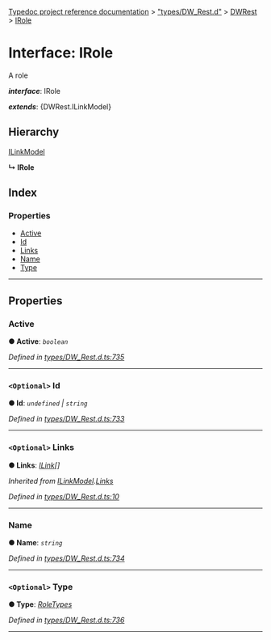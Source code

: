 [Typedoc project reference documentation](../README.md) > ["types/DW_Rest.d"](../modules/_types_dw_rest_d_.md) > [DWRest](../modules/_types_dw_rest_d_.dwrest.md) > [IRole](../interfaces/_types_dw_rest_d_.dwrest.irole.md)

# Interface: IRole

A role

*__interface__*: IRole

*__extends__*: {DWRest.ILinkModel}

## Hierarchy

 [ILinkModel](_types_dw_rest_d_.dwrest.ilinkmodel.md)

**↳ IRole**

## Index

### Properties

* [Active](_types_dw_rest_d_.dwrest.irole.md#active)
* [Id](_types_dw_rest_d_.dwrest.irole.md#id)
* [Links](_types_dw_rest_d_.dwrest.irole.md#links)
* [Name](_types_dw_rest_d_.dwrest.irole.md#name)
* [Type](_types_dw_rest_d_.dwrest.irole.md#type)

---

## Properties

<a id="active"></a>

###  Active

**● Active**: *`boolean`*

*Defined in [types/DW_Rest.d.ts:735](https://github.com/DocuWare/REST-Sample-TS/blob/22cf36b/src/types/DW_Rest.d.ts#L735)*

___
<a id="id"></a>

### `<Optional>` Id

**● Id**: *`undefined` \| `string`*

*Defined in [types/DW_Rest.d.ts:733](https://github.com/DocuWare/REST-Sample-TS/blob/22cf36b/src/types/DW_Rest.d.ts#L733)*

___
<a id="links"></a>

### `<Optional>` Links

**● Links**: *[ILink](_types_dw_rest_d_.dwrest.ilink.md)[]*

*Inherited from [ILinkModel](_types_dw_rest_d_.dwrest.ilinkmodel.md).[Links](_types_dw_rest_d_.dwrest.ilinkmodel.md#links)*

*Defined in [types/DW_Rest.d.ts:10](https://github.com/DocuWare/REST-Sample-TS/blob/22cf36b/src/types/DW_Rest.d.ts#L10)*

___
<a id="name"></a>

###  Name

**● Name**: *`string`*

*Defined in [types/DW_Rest.d.ts:734](https://github.com/DocuWare/REST-Sample-TS/blob/22cf36b/src/types/DW_Rest.d.ts#L734)*

___
<a id="type"></a>

### `<Optional>` Type

**● Type**: *[RoleTypes](../enums/_types_dw_rest_d_.dwrest.roletypes.md)*

*Defined in [types/DW_Rest.d.ts:736](https://github.com/DocuWare/REST-Sample-TS/blob/22cf36b/src/types/DW_Rest.d.ts#L736)*

___

